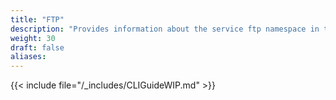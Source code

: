 ```yaml
---
title: "FTP"
description: "Provides information about the service ftp namespace in the TrueNAS CLI. Includes command syntax and common commands."
weight: 30 
draft: false
aliases:
---
```


{{< include file="/_includes/CLIGuideWIP.md" >}}
